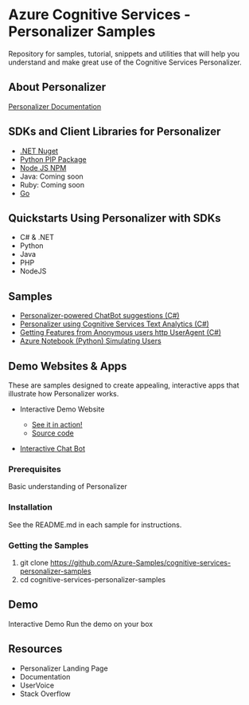 # Azure Cognitive Services - Personalizer Samples

Repository for samples, tutorial, snippets and utilities that will help you understand and make great use of the Cognitive Services Personalizer.

## About Personalizer

<!--[Personalizer on Azure](TBD) -->

[Personalizer Documentation](https://docs.microsoft.com/en-us/azure/cognitive-services/personalizer)

<!-- [Personalizer launch blog post](TBD) -->

## SDKs and Client Libraries for Personalizer
* [.NET Nuget](https://www.nuget.org/packages/Microsoft.Azure.CognitiveServices.Personalizer/0.8.0-preview)
* [Python PIP Package](https://pypi.org/project/azure-cognitiveservices-personalizer/)
* [Node JS NPM](https://www.npmjs.com/package/@azure/cognitiveservices-personalizer/v/1.0.0)
* Java: Coming soon
* Ruby: Coming soon
* [Go](https://github.com/Azure/azure-sdk-for-go/tree/master/services/preview/personalizer/v1.0/personalizer)

## Quickstarts Using Personalizer with SDKs
* C# & .NET
* Python
* Java
* PHP
* NodeJS

## Samples

* [Personalizer-powered ChatBot suggestions (C#)](/samples/ChatbotExample)
* [Personalizer using Cognitive Services Text Analytics (C#)](/samples/CrawlFeaturizer)
* [Getting Features from Anonymous users http UserAgent (C#)](/samples/HttpRequestFeatures)
* [Azure Notebook (Python) Simulating Users](/samples/azurenotebook)


## Demo Websites & Apps
These are samples designed to create appealing, interactive apps that illustrate how Personalizer works.

* Interactive Demo Website
    * [See it in action!](https://personalizationdemo.azurewebsites.net/)
    * [Source code](https://personalizationdemo.azurewebsites.net/)

* [Interactive Chat Bot](/demos/techfest-demo-master)


### Prerequisites

Basic understanding of Personalizer

### Installation

See the README.md in each sample for instructions.

### Getting the Samples


1. git clone https://github.com/Azure-Samples/cognitive-services-personalizer-samples
2. cd cognitive-services-personalizer-samples


## Demo

Interactive Demo
Run the demo on your box

## Resources

- Personalizer Landing Page
- Documentation
- UserVoice
- Stack Overflow
